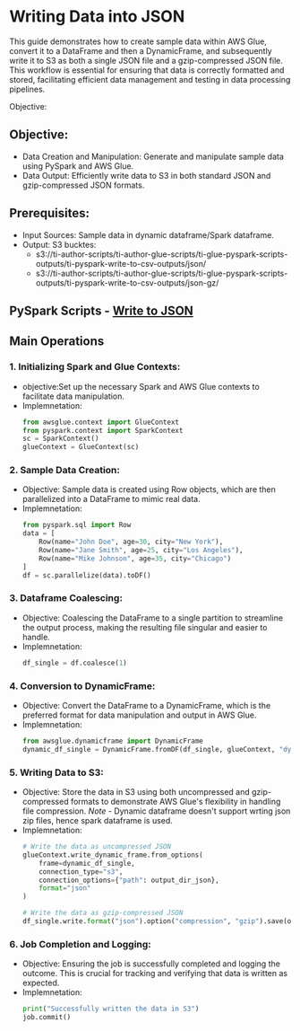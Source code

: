 # Writing Data into JSON 
This guide demonstrates how to create sample data within AWS Glue, convert it to a DataFrame and then a DynamicFrame, and subsequently write it to S3 as both a single JSON file and a gzip-compressed JSON file. This workflow is essential for ensuring that data is correctly formatted and stored, facilitating efficient data management and testing in data processing pipelines.

Objective:

## Objective:
- Data Creation and Manipulation: Generate and manipulate sample data using PySpark and AWS Glue.
- Data Output: Efficiently write data to S3 in both standard JSON and gzip-compressed JSON formats.

## Prerequisites:
- Input Sources: Sample data in dynamic dataframe/Spark dataframe.
- Output: S3 bucktes:
  * s3://ti-author-scripts/ti-author-glue-scripts/ti-glue-pyspark-scripts-outputs/ti-pyspark-write-to-csv-outputs/json/
  * s3://ti-author-scripts/ti-author-glue-scripts/ti-glue-pyspark-scripts-outputs/ti-pyspark-write-to-csv-outputs/json-gz/

## PySpark Scripts - [Write to JSON](../glue-code/ti-pyspark-write-to-json.py)

## Main Operations
### 1. Initializing Spark and Glue Contexts:
* objective:Set up the necessary Spark and AWS Glue contexts to facilitate data manipulation.
* Implemnetation:
  ```python
  from awsglue.context import GlueContext
  from pyspark.context import SparkContext
  sc = SparkContext()
  glueContext = GlueContext(sc)


  ```
### 2. Sample Data Creation:

* Objective: Sample data is created using Row objects, which are then parallelized into a DataFrame to mimic real data.
* Implemnetation:
  ```python
  from pyspark.sql import Row
  data = [
      Row(name="John Doe", age=30, city="New York"),
      Row(name="Jane Smith", age=25, city="Los Angeles"),
      Row(name="Mike Johnson", age=35, city="Chicago")
  ]
  df = sc.parallelize(data).toDF()


  ```
### 3. Dataframe Coalescing:

* Objective: Coalescing the DataFrame to a single partition to streamline the output process, making the resulting file singular and easier to handle.
* Implemnetation:
  ```python
  df_single = df.coalesce(1)
  ```
### 4. Conversion to DynamicFrame:

* Objective: Convert the DataFrame to a DynamicFrame, which is the preferred format for data manipulation and output in AWS Glue.
* Implemnetation:
  ```python
  from awsglue.dynamicframe import DynamicFrame
  dynamic_df_single = DynamicFrame.fromDF(df_single, glueContext, "dynamic_df_single")
  ```
### 5. Writing Data to S3:

* Objective: Store the data in S3 using both uncompressed and gzip-compressed formats to demonstrate AWS Glue's flexibility in handling file compression.
  *Note* - Dynamic dataframe doesn't support wrting json zip files, hence spark dataframe is used.
* Implemnetation:
  ```python
  # Write the data as uncompressed JSON
  glueContext.write_dynamic_frame.from_options(
      frame=dynamic_df_single,
      connection_type="s3",
      connection_options={"path": output_dir_json},
      format="json"
  )
  
  # Write the data as gzip-compressed JSON
  df_single.write.format("json").option("compression", "gzip").save(output_dir_json_gz)

  ```

### 6. Job Completion and Logging:

* Objective: Ensuring the job is successfully completed and logging the outcome. This is crucial for tracking and verifying that data is written as expected.
* Implemnetation:
  ```python
  print("Successfully written the data in S3")
  job.commit()
  ```



